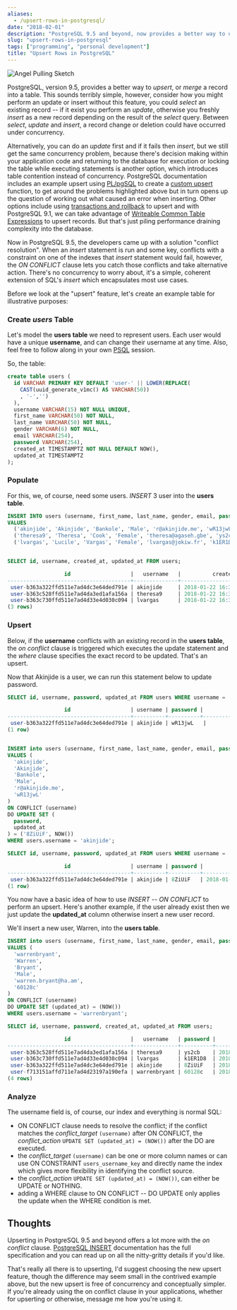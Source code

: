 ```yaml
---
aliases:
  - /upsert-rows-in-postgresql/
date: "2018-02-01"
description: "PostgreSQL 9.5 and beyond, now provides a better way to upsert data."
slug: "upsert-rows-in-postgresql"
tags: ["programming", "personal development"]
title: "Upsert Rows in PostgreSQL"
---
```



![Angel Pulling Sketch][]


PostgreSQL, version 9.5, provides a better way to _upsert_, or _merge_ a record into a table. This sounds terribly simple, however, consider how you might perform an update or insert without this feature, you could _select_ an existing record -- if it exist you perform an _update_, otherwise you freshly _insert_ as a new record depending on the result of the _select_ query. Between _select_, _update_ and _insert_, a record change or deletion could have occurred under concurrency.

Alternatively, you can do an _update_ first and if it fails then _insert_, but we still get the same concurrency problem, because there's decision making within your application code and returning to the database for execution or locking the table while executing statements is another option, which introduces table contention instead of concurrency. PostgreSQL documentation includes an example upsert using [PL/pgSQL][] to create a [custom upsert][] function, to get around the problems highlighted above but in turn opens up the question of working out what caused an error when inserting. Other options include using [transactions and rollback][] to upsert and with PostgreSQL 9.1, we can take advantage of [Writeable Common Table Expressions][] to upsert records. But that's just piling performance draining complexity into the database.

Now in PostgreSQL 9.5, the developers came up with a solution "conflict resolution". When an _insert_ statement is run and some key, conflicts with a constraint on one of the indexes that _insert_ statement would fail, however, the _ON CONFLICT_ clause lets you catch those conflicts and take alternative action. There's no concurrency to worry about, it's a simple, coherent extension of SQL's _insert_ which encapsulates most use cases.

Before we look at the "upsert" feature, let's create an example table for illustrative purposes:


### Create _users_ Table

Let's model the **users table** we need to represent users. Each user would have a unique **username**, and can change their username at any time. Also, feel free to follow along in your own [PSQL][] session.

So, the table:

```sql
create table users (
  id VARCHAR PRIMARY KEY DEFAULT 'user-' || LOWER(REPLACE(
    CAST(uuid_generate_v1mc() AS VARCHAR(50))
    , '-','')
  ),
  username VARCHAR(15) NOT NULL UNIQUE,
  first_name VARCHAR(50) NOT NULL,
  last_name VARCHAR(50) NOT NULL,
  gender VARCHAR(6) NOT NULL,
  email VARCHAR(254),
  password VARCHAR(254),
  created_at TIMESTAMPTZ NOT NULL DEFAULT NOW(),
  updated_at TIMESTAMPTZ
);
```


### Populate

For this, we, of course, need some users. _INSERT_ 3 user into the **users table**.
```sql
INSERT INTO users (username, first_name, last_name, gender, email, password)
VALUES
  ('akinjide', 'Akinjide', 'Bankole', 'Male', 'r@akinjide.me', 'wR13jwL'),
  ('theresa9', 'Theresa', 'Cook', 'Female', 'theresa@agaseh.gbe', 'ys2cb'),
  ('lvargas', 'Lucile', 'Vargas', 'Female', 'lvargas@jokiw.fr', 'k1ER1D8');


SELECT id, username, created_at, updated_at FROM users;

                  id                   |   username   |          created_at           |          updated_at
---------------------------------------+--------------+-------------------------------+-------------------------------
 user-b363a322ffd511e7ad4dc3e64ded791e | akinjide     | 2018-01-22 16:38:16.079606-08 |
 user-b363c528ffd511e7ad4da3ed1afa156a | theresa9     | 2018-01-22 16:38:16.079606-08 |
 user-b363c730ffd511e7ad4d33e4d030c094 | lvargas      | 2018-01-22 16:38:16.079606-08 |
(3 rows)
```


### Upsert

Below, if the **username** conflicts with an existing record in the **users table**, the _on conflict_ clause is triggered which executes the update statement and the _where_ clause specifies the exact record to be updated. That's an upsert.

Now that Akinjide is a user, we can run this statement below to update password.

```sql
SELECT id, username, password, updated_at FROM users WHERE username = 'akinjide';

                  id                   | username | password |          updated_at
---------------------------------------+----------+----------+-------------------------------
 user-b363a322ffd511e7ad4dc3e64ded791e | akinjide | wR13jwL   |
(1 row)


INSERT into users (username, first_name, last_name, gender, email, password)
VALUES (
  'akinjide',
  'Akinjide',
  'Bankole',
  'Male',
  'r@akinjide.me',
  'wR13jwL'
)
ON CONFLICT (username)
DO UPDATE SET (
  password,
  updated_at
) = ('8ZiUiF', NOW())
WHERE users.username = 'akinjide';

SELECT id, username, password, updated_at FROM users WHERE username = 'akinjide';

                  id                   | username | password |          updated_at
---------------------------------------+----------+----------+-------------------------------
 user-b363a322ffd511e7ad4dc3e64ded791e | akinjide | 8ZiUiF   | 2018-01-22 16:48:45.997687-08
(1 row)
```


You now have a basic idea of how to use _INSERT_ -- _ON CONFLICT_ to perform an upsert. Here's another example, if the user already exist then we just update the **updated_at** column otherwise insert a new user record.

We'll insert a new user, Warren, into the **users table**.

```sql
INSERT into users (username, first_name, last_name, gender, email, password)
VALUES (
  'warrenbryant',
  'Warren',
  'Bryant',
  'Male',
  'warren.bryant@ha.am',
  '60128c'
)
ON CONFLICT (username)
DO UPDATE SET (updated_at) = (NOW())
WHERE users.username = 'warrenbryant';

SELECT id, username, password, created_at, updated_at FROM users;

                  id                   |   username   | password |          created_at           |          updated_at
---------------------------------------+--------------+----------+-------------------------------+-------------------------------
 user-b363c528ffd511e7ad4da3ed1afa156a | theresa9     | ys2cb    | 2018-01-22 16:38:16.079606-08 |
 user-b363c730ffd511e7ad4d33e4d030c094 | lvargas      | k1ER1D8  | 2018-01-22 16:38:16.079606-08 |
 user-b363a322ffd511e7ad4dc3e64ded791e | akinjide     | 8ZiUiF   | 2018-01-22 16:38:16.079606-08 | 2018-01-22 16:48:45.997687-08
 user-f713151affd711e7ad4d23197a190efa | warrenbryant | 60128c   | 2018-01-22 16:54:28.635996-08 |
(4 rows)
```


### Analyze

The username field is, of course, our index and everything is normal SQL:

- ON CONFLICT clause needs to resolve the conflict; if the conflict matches the *conflict_target* `(username)` after ON CONFLICT, the *conflict_action* `UPDATE SET (updated_at) = (NOW())` after the DO are executed.
- the *conflict_target* `(username)` can be one or more column names or can use ON CONSTRAINT `users_username_key` and directly name the index which gives more flexibility in identifying the conflict source.
- the *conflict_action* `UPDATE SET (updated_at) = (NOW())`, can either be UPDATE or NOTHING.
- adding a WHERE clause to ON CONFLICT -- DO UPDATE only applies the update when the WHERE condition is met.


## Thoughts

Upserting in PostgreSQL 9.5 and beyond offers a lot more with the _on conflict_ clause. [PostgreSQL INSERT][] documentation has the full specification and you can read up on all the nitty-gritty details if you'd like.

That's really all there is to upserting, I'd suggest choosing the new upsert feature, though the difference may seem small in the contrived example above, but the new upsert is free of concurrency and conceptually simpler. If you're already using the on conflict clause in your applications, whether for upserting or otherwise, message me how you're using it.

  [Angel Pulling Sketch]: /static/images/2018/angel-pulling-sketch.jpg "Angel Pulling Sketch"
  [PL/pgSQL]: https://www.postgresql.org/docs/current/static/plpgsql-control-structures.html#PLPGSQL-UPSERT-EXAMPLE "PostgreSQL documentation, custom upsert function"
  [custom upsert]: http://stackoverflow.com/a/1109198/535590 "StackOverFlow, Custom Upsert with PL/pgSQL"
  [transactions and rollback]: https://www.depesz.com/2012/06/10/why-is-upsert-so-complicated/ "Why is Upsert so complicated, Article by depesz"
  [Writeable Common Table Expressions]: https://www.postgresql.org/docs/9.5/static/queries-with.html#QUERIES-WITH-MODIFYING "WITH Queries (Common Table Expressions) documentation"
  [PSQL]: https://www.postgresql.org/docs/9.5/static/app-psql.html "PostgreSQL interactive terminal (psql) documentation"
  [PostgreSQL INSERT]: https://www.postgresql.org/docs/current/static/sql-insert.html "INSERT documentation"